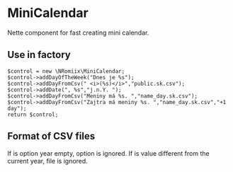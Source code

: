 MiniCalendar
============

Nette component for fast creating mini calendar.

Use in factory
--------------

    $control = new \NRomiix\MiniCalendar;
    $control->addDayOfTheWeek("Dnes je %s");
    $control->addDayFromCsv(" <i>(%s)</i>","public.sk.csv");
    $control->addDate(", %s","j.n.Y. ");
    $control->addDayFromCsv("Meniny má %s. ","name_day.sk.csv");
    $control->addDayFromCsv("Zajtra má meniny %s. ","name_day.sk.csv","+1 day");
    return $control;

Format of CSV files
-------------------

If is option year empty, option is ignored.
If is value different from the current year, file is ignored.
